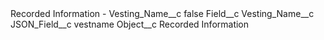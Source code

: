 <?xml version="1.0" encoding="UTF-8"?>
<CustomMetadata xmlns="http://soap.sforce.com/2006/04/metadata" xmlns:xsi="http://www.w3.org/2001/XMLSchema-instance" xmlns:xsd="http://www.w3.org/2001/XMLSchema">
    <label>Recorded Information - Vesting_Name__c</label>
    <protected>false</protected>
    <values>
        <field>Field__c</field>
        <value xsi:type="xsd:string">Vesting_Name__c</value>
    </values>
    <values>
        <field>JSON_Field__c</field>
        <value xsi:type="xsd:string">vestname</value>
    </values>
    <values>
        <field>Object__c</field>
        <value xsi:type="xsd:string">Recorded Information</value>
    </values>
</CustomMetadata>

